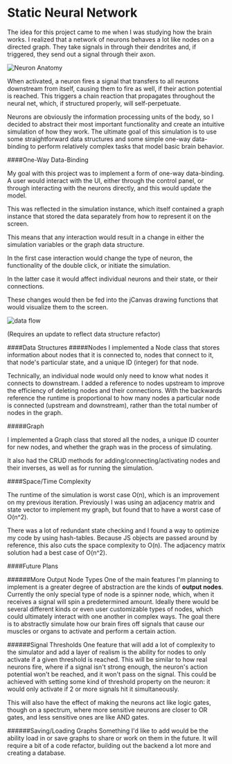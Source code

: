# Static Neural Network

The idea for this project came to me when I was studying how the brain works. I realized that a network of neurons behaves a lot like nodes on a directed graph. They take signals in through their dendrites and, if triggered, they send out a signal through their axon.

![Neuron Anatomy](http://shajitheodore.com/wp-content/uploads/2015/09/Neuron.png)

When activated, a neuron fires a signal that transfers to all neurons downstream from itself, causing them to fire as well, if their action potential is reached. This triggers a chain reaction that propagates throughout the neural net, which, if structured properly, will self-perpetuate.

Neurons are obviously the information processing units of the body, so I decided to abstract their most important functionality and create an intuitive simulation of how they work. The ultimate goal of this simulation is to use some straightforward data structures and some simple one-way data-binding to perform relatively complex tasks that model basic brain behavior.


####One-Way Data-Binding

My goal with this project was to implement a form of one-way data-binding. A user would interact with the UI, either through the control panel, or through interacting with the neurons directly, and this would update the model.

This was reflected in the simulation instance, which itself contained a graph instance that stored the data separately from how to represent it on the screen.

This means that any interaction would result in a change in either the simulation variables or the graph data structure.

In the first case interaction would change the type of neuron, the functionality of the double click, or initiate the simulation.

In the latter case it would affect individual neurons and their state, or their connections.

These changes would then be fed into the jCanvas drawing functions that would visualize them to the screen.

![data flow](https://s8.postimg.org/vcndudnqt/Data_Flow.png)

(Requires an update to reflect data structure refactor)

####Data Structures
#####Nodes
I implemented a Node class that stores information about nodes that it is connected to, nodes that connect to it, that node's particular state, and a unique ID (integer) for that node.

Technically, an individual node would only need to know what nodes it connects to downstream. I added a reference to nodes upstream to improve the efficiency of deleting nodes and their connections. With the backwards reference the runtime is proportional to how many nodes a particular
node is connected (upstream and downstream), rather than the total number of nodes in the graph.

#####Graph

I implemented a Graph class that stored all the nodes, a unique ID counter for new nodes, and whether the graph was in the process of simulating.

It also had the CRUD methods for adding/connecting/activating nodes and their inverses, as well as for running the simulation.

####Space/Time Complexity

The runtime of the simulation is worst case O(n), which is an improvement on my previous iteration. Previously I was using an adjacency matrix and state vector to implement my graph, but found that to have a worst case of O(n^2).

There was a lot of redundant state checking and I found a way to optimize my code by using hash-tables. Because JS objects are passed around by reference, this also cuts the space complexity to O(n). The adjacency matrix solution had a best case of O(n^2).


####Future Plans

######More Output Node Types
One of the main features I'm planning to implement is a greater degree of abstraction are the kinds of **output nodes**. Currently the only special type of node is a spinner node, which, when it receives a signal will spin a predetermined amount. Ideally there would be several different kinds or even user customizable types of nodes, which could ultimately interact with one another in complex ways. The goal there is to abstractly simulate how our brain fires off signals that cause our muscles or organs to activate and perform a certain action.

######Signal Thresholds
One feature that will add a lot of complexity to the simulator and add a layer of realism is the ability for nodes to only activate if a given threshold is reached. This will be similar to how real neurons fire, where if a signal isn't strong enough, the neuron's action potential won't be reached, and it won't pass on the signal. This could be achieved with setting some kind of threshold property on the neuron: it would only activate if 2 or more signals hit it simultaneously.

This will also have the effect of making the neurons act like logic gates, though on a spectrum, where more sensitive neurons are closer to OR gates, and less sensitive ones are like AND gates.

######Saving/Loading Graphs
Something I'd like to add would be the ability load in or save graphs to share or work on them in the future. It will require a bit of a code refactor, building out the backend a lot more and creating a database.
